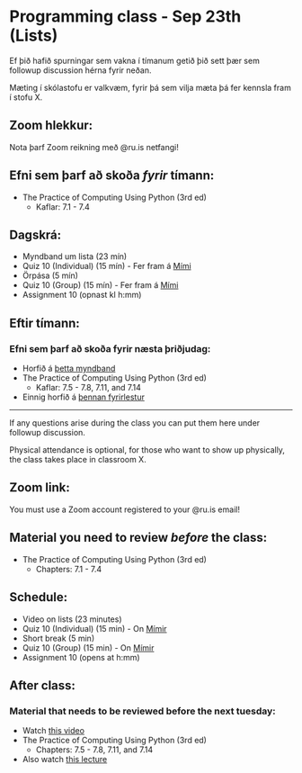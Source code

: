 # Programming class - Sep 23th (Lists)
Ef þið hafið spurningar sem vakna í tímanum getið þið sett þær sem followup discussion hérna fyrir neðan.

Mæting í skólastofu er valkvæm, fyrir þá sem vilja mæta þá fer kennsla fram í stofu X.

## Zoom hlekkur:

Nota þarf Zoom reikning með @ru.is netfangi!

## Efni sem þarf að skoða ***fyrir*** tímann:

- The Practice of Computing Using Python (3rd ed)
    - Kaflar: 7.1 - 7.4

## Dagskrá:

- Myndband um lista (23 mín)
- Quiz 10 (Individual) (15 mín) - Fer fram á [Mími](https://class.mimir.io/courses/ea6d4c19-bd9e-450e-acd9-370af0b5da0f)
- Örpása (5 mín)
- Quiz 10 (Group) (15 mín) - Fer fram á [Mími](https://class.mimir.io/courses/ea6d4c19-bd9e-450e-acd9-370af0b5da0f)
- Assignment 10 (opnast kl h:mm)

## Eftir tímann:

### Efni sem þarf að skoða fyrir næsta þriðjudag:

- Horfið á [þetta myndband](https://www.youtube.com/watch?v=67cBfJvA1QA)
- The Practice of Computing Using Python (3rd ed)
    - Kaflar: 7.5 - 7.8, 7.11, and 7.14
- Einnig horfið á [þennan fyrirlestur](https://www.youtube.com/watch?v=RvRKT-jXvko&list=PLUl4u3cNGP63WbdFxL8giv4yhgdMGaZNA&index=18)

---

If any questions arise during the class you can put them here under followup discussion.

Physical attendance is optional, for those who want to show up physically, the class takes place in classroom X.

## Zoom link:

You must use a Zoom account registered to your @ru.is email!

## Material you need to review ***before*** the class:

- The Practice of Computing Using Python (3rd ed)
    - Chapters: 7.1 - 7.4

## Schedule:

- Video on lists (23 minutes)
- Quiz 10 (Individual) (15 min) - On [Mímir](https://class.mimir.io/courses/ea6d4c19-bd9e-450e-acd9-370af0b5da0f)
- Short break (5 min)
- Quiz 10 (Group) (15 min) - On [Mímir](https://class.mimir.io/courses/ea6d4c19-bd9e-450e-acd9-370af0b5da0f)
- Assignment 10 (opens at h:mm)

## After class:

### Material that needs to be reviewed before the next tuesday:

- Watch [this video](https://www.youtube.com/watch?v=67cBfJvA1QA)
- The Practice of Computing Using Python (3rd ed)
    - Chapters: 7.5 - 7.8, 7.11, and 7.14
- Also watch [this lecture](https://www.youtube.com/watch?v=RvRKT-jXvko&list=PLUl4u3cNGP63WbdFxL8giv4yhgdMGaZNA&index=18)
